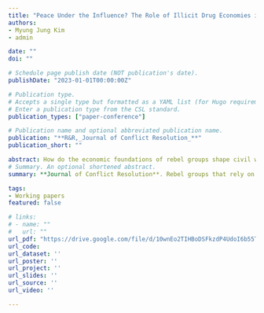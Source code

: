 ```yaml
---
title: "Peace Under the Influence? The Role of Illicit Drug Economies in Peace Processes and Rebel Splintering"
authors:
- Myung Jung Kim
- admin

date: ""
doi: ""

# Schedule page publish date (NOT publication's date).
publishDate: "2023-01-01T00:00:00Z"

# Publication type.
# Accepts a single type but formatted as a YAML list (for Hugo requirements).
# Enter a publication type from the CSL standard.
publication_types: ["paper-conference"]

# Publication name and optional abbreviated publication name.
publication: "**R&R,_Journal of Conflict Resolution_**"
publication_short: ""

abstract: How do the economic foundations of rebel groups shape civil war dynamics? While prior research has explored how different resource types affect conflict, less is known about how the illicit nature of certain resources—particularly drug economies—affects peace processes. We argue that the inherent illegality of drug-based financing imposes structural barriers to peace, distinguishing it from other forms of rebel revenue. Using cross-national dyadic data from 1990 to 2011, we find that drug-reliant rebel groups are 33\% less likely to initiate peace talks and over six times more likely to fragment once negotiations begin. These findings suggest that drug-based financing generates a self-reinforcing cycle that sustains violence. In contrast to accounts emphasizing grievances produced by peace processes, we show that some groups may be structurally predisposed to reject peace altogether. Our findings call for theoretical and policy approaches tailored to the distinct challenges posed by illicit rebel drug economies.
# Summary. An optional shortened abstract.
summary: **Journal of Conflict Resolution**. Rebel groups that rely on drug-based financing are structurally less likely to pursue peace and more prone to fragmentation during negotiations, underscoring the unique challenges illicit economies pose to conflict resolution.

tags:
- Working papers
featured: false

# links:
# - name: ""
#   url: ""
url_pdf: "https://drive.google.com/file/d/10wnEo2TIHBoDSFkzdP4UdoI6b55TATtj/view?usp=share_link"
url_code: 
url_dataset: ''
url_poster: ''
url_project: ''
url_slides: ''
url_source: ''
url_video: ''

---
```

